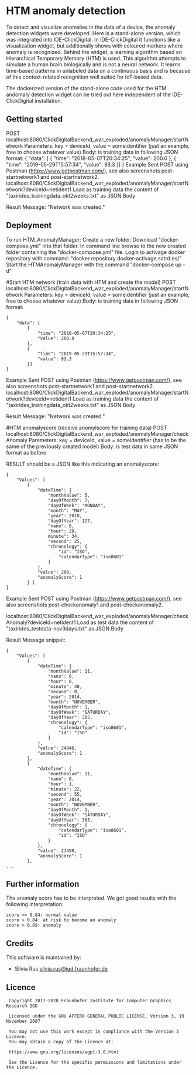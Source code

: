 # HTM anomaly detection

To detect and visualize anomalies in the data of a device, the anomaly detection widgets were developed. Here is a stand-alone version, which was integrated into IDE-ClickDigital. 
In IDE-ClickDigital it functions like a visualization widget, but additionally shows with coloured markers where anomaly is recognized. Behind the widget, a learning algorithm based on Hierarchical Temporary Memory (HTM) is used. This algorithm attempts to simulate a human brain biologically and is not a neural network. It learns time-based patterns in unlabeled data on a continuous basis and is because of this context-related recognition well suited for IoT-based data.

The dockerized version of the stand-alone code used for the HTM andomaly detection widget can be tried out here independent of the IDE-ClickDigital installation.

## Getting started
POST localhost:8080/ClickDigitalBackend_war_exploded/anomalyManager/startNetwork
Parameters: key = deviceId, value = someidentifier (just an example, free to choose whatever value)
Body: is training data in following JSON format:
{
    "data": [
        {
            "time": "2018-05-07T20:34:25",
            "value": 200.0
        },
        {
            "time": "2019-05-29T15:57:34",
            "value": 93.3
        }]
}
Example
Sent POST using Postman (https://www.getpostman.com/), see also screenshots post-startnetwork1 and post-startnetwork2.
localhost:8080/ClickDigitalBackend_war_exploded/anomalyManager/startNetwork?deviceId=netident1
Load as training data the content of "taxirides_trainingdata_okt2weeks.txt" as JSON Body

Result Message:
"Network was created."

## Deployment
To run HTM_AnomalyManager:
Create a new folder.
Download "docker-compose.yml" into that folder.
In command line browse to the new created folder containing the "docker-compose.yml" file.
Login to activage docker repository with command: "docker repository docker-activage.satrd.es/"
Start the HTMAnomalyManager with the command "docker-compose up -d"

#Start HTM network (train data with HTM and create the model)
POST localhost:8080/ClickDigitalBackend_war_exploded/anomalyManager/startNetwork
Parameters: key = deviceId, value = someidentifier (just an example, free to choose whatever value)
Body: is training data in following JSON format:
```
{
    "data": [
        {
            "time": "2018-05-07T20:34:25",
            "value": 200.0
        },
        {
            "time": "2019-05-29T15:57:34",
            "value": 93.3
        }]
}
```
Example
Sent POST using Postman (https://www.getpostman.com/), see also screenshots post-startnetwork1 and post-startnetwork2.
localhost:8080/ClickDigitalBackend_war_exploded/anomalyManager/startNetwork?deviceId=netident1
Load as training data the content of "taxirides_trainingdata_okt2weeks.txt" as JSON Body

Result Message:
"Network was created."


#HTM anomalyscore (receive anomylscore for training data)
POST localhost:8080/ClickDigitalBackend_war_exploded/anomalyManager/checkAnomaly
Parameters: key = deviceId, value = someidentifier (has to be the same of the previously created model)
Body: is test data in same JSON format as before

RESULT should be a JSON like this indicating an anomalyscore:
```
{
    "Values": [
        {
			"dateTime": {
				"monthValue": 5, 
				"dayOfMonth": 7, 
				"dayOfWeek": "MONDAY", 
				"month": "MAY", 
				"year": 2018, 
				"dayOfYear": 127, 
				"nano": 0, 
				"hour": 20, 
				minute": 34, 
				"second": 25, 
				"chronology": { 
					"id": "ISO", 
					"calendarType": "iso8601"
				}
            },
            "value": 200,
            "anomalyScore": 1
        } ]
}
```
Example
Sent POST using Postman (https://www.getpostman.com/), see also screenshots post-checkanomaly1 and post-checkanomaly2.

localhost:8080/ClickDigitalBackend_war_exploded/anomalyManager/checkAnomaly?deviceId=netident1
Load as test data the content of "taxirides_testdata-nov3days.txt" as JSON Body

Result Message snippet: 
```
{
    "Values": [
        {
            "dateTime": {
                "monthValue": 11,
                "nano": 0,
                "hour": 0,
                "minute": 40,
                "second": 0,
                "year": 2014,
                "month": "NOVEMBER",
                "dayOfMonth": 1,
                "dayOfWeek": "SATURDAY",
                "dayOfYear": 305,
                "chronology": {
                    "calendarType": "iso8601",
                    "id": "ISO"
                }
            },
            "value": 24946,
            "anomalyScore": 1
        },
        {
            "dateTime": {
                "monthValue": 11,
                "nano": 0,
                "hour": 1,
                "minute": 22,
                "second": 55,
                "year": 2014,
                "month": "NOVEMBER",
                "dayOfMonth": 1,
                "dayOfWeek": "SATURDAY",
                "dayOfYear": 305,
                "chronology": {
                    "calendarType": "iso8601",
                    "id": "ISO"
                }
            },
            "value": 23490,
            "anomalyScore": 1
        },
...

```

## Further information

The anomaly score has to be interpreted. We got good results with the following interpretation:
```
score <= 0.84: normal value 
score > 0.84: at risk to become an anomaly 
score > 0.89: anomaly
```

## Credits

This software is maintained by: 
* Silvia Rus <silvia.rus@igd.fraunhofer.de> 

## Licence
```
 Copyright 2017-2020 Fraunhofer Institute for Computer Graphics Research IGD
 
 Licensed under the GNU AFFERO GENERAL PUBLIC LICENSE, Version 3, 19 November 2007
 
 You may not use this work except in compliance with the Version 3 Licence. 
 You may obtain a copy of the Licence at: 
 
 https://www.gnu.org/licenses/agpl-3.0.html

 See the Licence for the specific permissions and limitations under the Licence. 
